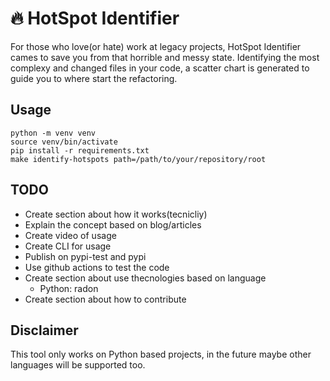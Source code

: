 # :fire: HotSpot Identifier

For those who love(or hate) work at legacy projects, HotSpot Identifier cames to save you from that horrible and messy state. Identifying the most complexy and changed files in your code, a scatter chart is generated to guide you to where start the refactoring.

## Usage

```
python -m venv venv
source venv/bin/activate
pip install -r requirements.txt
make identify-hotspots path=/path/to/your/repository/root
```
## TODO
- Create section about how it works(tecnicliy)
- Explain the concept based on blog/articles
- Create video of usage
- Create CLI for usage
- Publish on pypi-test and pypi
- Use github actions to test the code
- Create section about use thecnologies based on language
    - Python: radon
- Create section about how to contribute

## Disclaimer
This tool only works on Python based projects, in the future maybe other languages will be supported too.